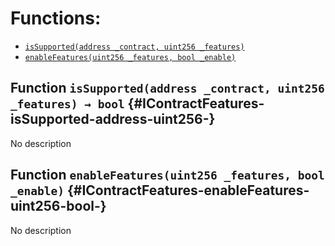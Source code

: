 

# Functions:
- [`isSupported(address _contract, uint256 _features)`](#IContractFeatures-isSupported-address-uint256-)
- [`enableFeatures(uint256 _features, bool _enable)`](#IContractFeatures-enableFeatures-uint256-bool-)


## Function `isSupported(address _contract, uint256 _features) → bool` {#IContractFeatures-isSupported-address-uint256-}
No description
## Function `enableFeatures(uint256 _features, bool _enable)` {#IContractFeatures-enableFeatures-uint256-bool-}
No description

